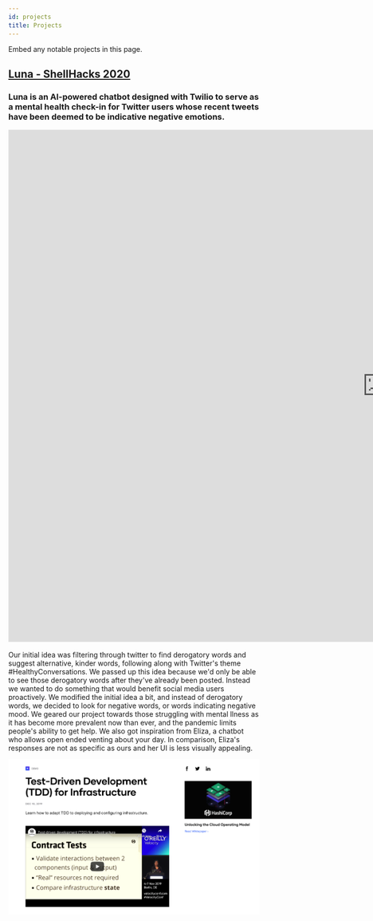 ```yaml
---
id: projects
title: Projects
---
```


Embed any notable projects in this page.

## [Luna - ShellHacks 2020](https://github.com/pianelson/shellhacks2020)
### Luna is an AI-powered chatbot designed with Twilio to serve as a mental health check-in for Twitter users whose recent tweets have been deemed to be indicative negative emotions.

<iframe style="border: 1px solid rgba(0, 0, 0, 0.1);" width="1500" height="1025" src="https://www.figma.com/embed?embed_host=share&url=https%3A%2F%2Fwww.figma.com%2Fproto%2FfkxPpNiu3AXXgTkH9ypJHM%2FShellHacks-Luna%3Fnode-id%3D20%253A18%26viewport%3D448%252C326%252C0.38197198510169983%26scaling%3Dmin-zoom&chrome=DOCUMENTATION" allowfullscreen></iframe>

Our initial idea was filtering through twitter to find derogatory words and suggest alternative, kinder words, following along with Twitter's theme #HealthyConversations. We passed up this idea because we'd only be able to see those derogatory words after they've already been posted. Instead we wanted to do something that would benefit social media users proactively. We modified the initial idea a bit, and instead of derogatory words, we decided to look for negative words, or words indicating negative mood. We geared our project towards those struggling with mental llness as it has become more prevalent now than ever, and the pandemic limits people's ability to get help. We also got inspiration from Eliza, a chatbot who allows open ended venting about your day. In comparison, Eliza's responses are not as specific as ours and her UI is less visually appealing.


![Add alternate text for image](./assets/rosemary.png)
